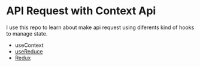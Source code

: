 # API Request with Context Api

I use this repo to learn about make api request using diferents kind of hooks to manage state.

- useContext
- [useReduce](https://github.com/corozb/api-estados/tree/feature/use-reducer)
- [Redux](https://github.com/corozb/api-estados/tree/feature/redux)
